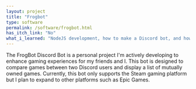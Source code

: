 ```yaml
---
layout: project
title: "Frogbot"
type: software
permalink: /software/frogbot.html
has_itch_link: "No"
what_i_learned: "NodeJS development, how to make a Discord bot, and how to interface with multiple Steam APIs via NodeJS."
---
```

The FrogBot Discord Bot is a personal project I'm actively developing to enhance gaming experiences for my friends and I. This bot is designed to compare games between two Discord users and display a list of mutually owned games. Currently, this bot only supports the Steam gaming platform but I plan to expand to other platforms such as Epic Games.